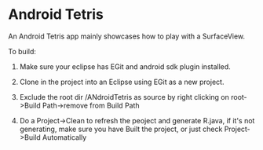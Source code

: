 Android Tetris
=============

An Android Tetris app mainly showcases how to play with a SurfaceView.

To build:

1) Make sure your eclipse has EGit and android sdk plugin installed.

2) Clone in the project into an Eclipse using EGit as a new project.

3) Exclude the root dir /ANdroidTetris as source by right clicking on root->Build Path->remove from Build Path

4) Do a Project->Clean to refresh the peoject and generate R.java, if it's not generating, make sure you have Built the project, or just check Project->Build Automatically

